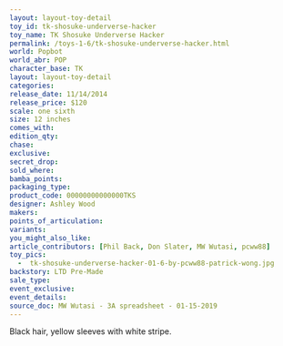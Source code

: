 ```yaml
---
layout: layout-toy-detail 
toy_id: tk-shosuke-underverse-hacker
toy_name: TK Shosuke Underverse Hacker
permalink: /toys-1-6/tk-shosuke-underverse-hacker.html
world: Popbot
world_abr: POP
character_base: TK
layout: layout-toy-detail
categories: 
release_date: 11/14/2014
release_price: $120 
scale: one sixth
size: 12 inches
comes_with: 
edition_qty: 
chase: 
exclusive: 
secret_drop: 
sold_where: 
bamba_points: 
packaging_type: 
product_code: 00000000000000TKS
designer: Ashley Wood
makers: 
points_of_articulation: 
variants: 
you_might_also_like: 
article_contributors: [Phil Back, Don Slater, MW Wutasi, pcww88]
toy_pics: 
  -  tk-shosuke-underverse-hacker-01-6-by-pcww88-patrick-wong.jpg
backstory: LTD Pre-Made
sale_type: 
event_exclusive: 
event_details: 
source_doc: MW Wutasi - 3A spreadsheet - 01-15-2019
---
```

Black hair, yellow sleeves with white stripe.